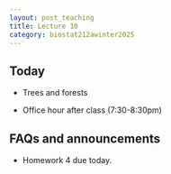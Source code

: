 ```yaml
---
layout: post_teaching
title: Lecture 10
category: biostat212awinter2025
---
```


## Today

* Trees and forests 

* Office hour after class (7:30-8:30pm)

## FAQs and announcements

* Homework 4 due today. 


